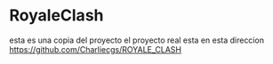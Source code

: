 # RoyaleClash
esta es una copia del proyecto el proyecto real esta en esta direccion https://github.com/Charliecgs/ROYALE_CLASH
